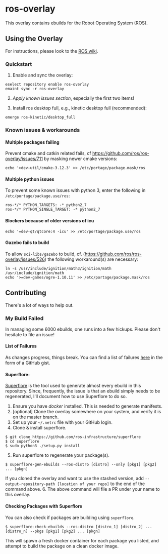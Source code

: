 # ros-overlay

This overlay contains ebuilds for the Robot Operating System (ROS).

## Using the Overlay

For instructions, please look to the [ROS wiki](http://wiki.ros.org/ROS/Installation).

### Quickstart

1. Enable and sync the overlay:
```
eselect repository enable ros-overlay
emaint sync -r ros-overlay
````
2. *Apply known issues section*, especially the first two items!

3. Install ros desktop full, e.g., kinetic desktop full (recommended):
```
emerge ros-kinetic/desktop_full
```

### Known issues & workarounds

#### Multiple packages failing

Prevent cmake and catkin related fails, cf https://github.com/ros/ros-overlay/issues/711
by masking newer cmake versions:
```
echo '>dev-util/cmake-3.12.3' >> /etc/portage/package.mask/ros
```

#### Multiple python issues

To prevent some known issues with python 3, enter the following in
`/etc/portage/package.use/ros`:
```
ros-*/* PYTHON_TARGETS: -* python2_7
ros-*/* PYTHON_SINGLE_TARGET: -* python2_7
```

#### Blockers because of older versions of icu

```
echo '=dev-qt/qtcore:4 -icu' >> /etc/portage/package.use/ros
```

#### Gazebo fails to build

To allow `sci-libs/gazebo` to build, cf. (https://github.com/ros/ros-overlay/issues/526)
the following workaround(s) are necessary:
```
ln -s /usr/include/ignition/math3/ignition/math /usr/include/ignition/math
echo '>=dev-games/ogre-1.10.11' >> /etc/portage/package.mask/ros
```
## Contributing

There's a lot of ways to help out.

### My Build Failed

In managing some 6000 ebuilds, one runs into a few hickups. Please don't hesitate
to file an issue!

#### List of Failures
As changes progress, things break. You can find a list of failures
[here](https://gist.github.com/allenh1/8583d09f6ef4273b6e364e3578edad3d) in the form of a GitHub gist.

#### Superflore:

[Superflore](https://github.com/ros-infrastructure/superflore) is the tool used to
generate almost every ebuild in this repository. Since, frequently, the issue is that
an ebuild simply needs to be regenerated, I'll document how to use Superflore to do so.

1. Ensure you have _docker_ installed. This is needed to generate manifests.
2. [optional] Clone the overlay somewhere on your system, and verify it is on the master branch.
3. Set up your `~/.netrc` file with your GitHub login.
4. Clone & install superflore.
```
$ git clone https://github.com/ros-infrastructure/superflore
$ cd superflore
$ sudo python3 ./setup.py install
```
5. Run superflore to regenerate your package(s).
```
$ superflore-gen-ebuilds --ros-distro [distro] --only [pkg1] [pkg2] ... [pkgn]
```

If you cloned the overlay and want to use the stashed version, add `--output-repository-path [location of your repo]` to the end of the command above.
6. The above command will file a PR under your name to this overlay.


#### Checking Packages with Superflore
You can also check if packages are building using `superflore`.

```
$ superflore-check-ebuilds --ros-distro [distro_1] [distro_2] ... [distro_n] --pkgs [pkg1] [pkg2] ... [pkgn]
```

This will spawn a fresh docker container for each package you listed, and attempt to build the
package on a clean docker image.
